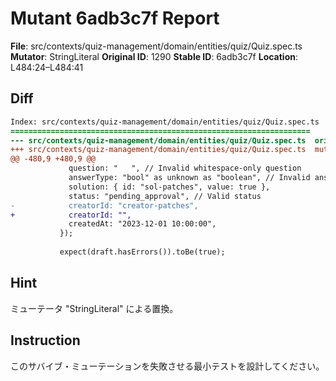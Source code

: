 # Mutant 6adb3c7f Report

**File**: src/contexts/quiz-management/domain/entities/quiz/Quiz.spec.ts
**Mutator**: StringLiteral
**Original ID**: 1290
**Stable ID**: 6adb3c7f
**Location**: L484:24–L484:41

## Diff

```diff
Index: src/contexts/quiz-management/domain/entities/quiz/Quiz.spec.ts
===================================================================
--- src/contexts/quiz-management/domain/entities/quiz/Quiz.spec.ts	original
+++ src/contexts/quiz-management/domain/entities/quiz/Quiz.spec.ts	mutated #1290
@@ -480,9 +480,9 @@
             question: "   ", // Invalid whitespace-only question
             answerType: "bool" as unknown as "boolean", // Invalid answerType
             solution: { id: "sol-patches", value: true },
             status: "pending_approval", // Valid status
-            creatorId: "creator-patches",
+            creatorId: "",
             createdAt: "2023-12-01 10:00:00",
           });
 
           expect(draft.hasErrors()).toBe(true);
```

## Hint

ミューテータ "StringLiteral" による置換。

## Instruction

このサバイブ・ミューテーションを失敗させる最小テストを設計してください。
